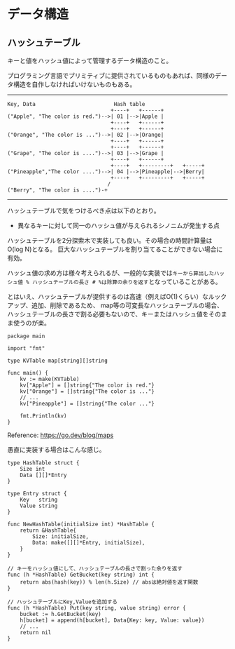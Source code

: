 # データ構造

## ハッシュテーブル

キーと値をハッシュ値によって管理するデータ構造のこと。

プログラミング言語でプリミティブに提供されているものもあれば、同様のデータ構造を自作しなければいけないものもある。

---
    Key, Data                         Hash table
                                     +----+   +------+
    ("Apple", "The color is red.")-->| 01 |-->|Apple |
                                     +----+   +------+
                                     +----+   +------+
    ("Orange", "The color is ...")-->| 02 |-->|Orange|
                                     +----+   +------+
                                     +----+   +------+
    ("Grape", "The color is ....")-->| 03 |-->|Grape |
                                     +----+   +------+
                                     +----+   +---------+   +-----+
    ("Pineapple","The color ....")-->| 04 |-->|Pineapple|-->|Berry|
                                     +----+   +---------+   +-----+
                                    /
    ("Berry", "The color is ....")-+

---

ハッシュテーブルで気をつけるべき点は以下のとおり。

* 異なるキーに対して同一のハッシュ値が与えられるシノニムが発生する点

ハッシュテーブルを2分探索木で実装しても良い。その場合の時間計算量はO(log N)となる。
巨大なハッシュテーブルを割り当てることができない場合に有効。

ハッシュ値の求め方は様々考えられるが、一般的な実装では`キーから算出したハッシュ値 % ハッシュテーブルの長さ # %は除算の余りを返す`となっていることがある。

とはいえ、ハッシュテーブルが提供するのは高速（例えばO(1)くらい）なルックアップ、追加、削除であるため、
map等の可変長なハッシュテーブルの場合、ハッシュテーブルの長さで割る必要もないので、キーまたはハッシュ値をそのまま使うのが楽。

```golang
package main

import "fmt"

type KVTable map[string][]string

func main() {
	kv := make(KVTable)
	kv["Apple"] = []string{"The color is red."}
	kv["Orange"] = []string{"The color is ..."}
	// ...
	kv["Pineapple"] = []string{"The color ..."}

	fmt.Println(kv)
}
```

Reference: https://go.dev/blog/maps

愚直に実装する場合はこんな感じ。

```golang
type HashTable struct {
	Size int
	Data [][]*Entry
}

type Entry struct {
	Key   string
	Value string
}

func NewHashTable(initialSize int) *HashTable {
	return &HashTable{
		Size: initialSize,
		Data: make([][]*Entry, initialSize),
	}
}

// キーをハッシュ値にして、ハッシュテーブルの長さで割った余りを返す
func (h *HashTable) GetBucket(key string) int {
	return abs(hash(key)) % len(h.Size) // absは絶対値を返す関数
}

// ハッシュテーブルにKey,Valueを追加する
func (h *HashTable) Put(key string, value string) error {
	bucket := h.GetBucket(key)
	h[bucket] = append(h[bucket], Data{Key: key, Value: value})
	// ...
	return nil
}
```
